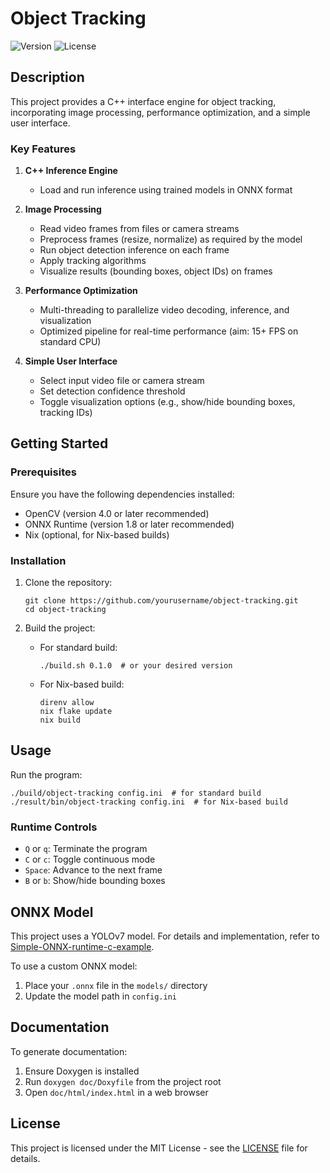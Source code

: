 # Object Tracking

![Version](https://img.shields.io/badge/version-0.1.0-blue.svg)
![License](https://img.shields.io/badge/license-MIT-green.svg)

## Description

This project provides a C++ interface engine for object tracking, incorporating image processing, performance optimization, and a simple user interface.

### Key Features

1. **C++ Inference Engine**
   * Load and run inference using trained models in ONNX format

2. **Image Processing**
   * Read video frames from files or camera streams
   * Preprocess frames (resize, normalize) as required by the model
   * Run object detection inference on each frame
   * Apply tracking algorithms
   * Visualize results (bounding boxes, object IDs) on frames

3. **Performance Optimization**
   * Multi-threading to parallelize video decoding, inference, and visualization
   * Optimized pipeline for real-time performance (aim: 15+ FPS on standard CPU)

4. **Simple User Interface**
   * Select input video file or camera stream
   * Set detection confidence threshold
   * Toggle visualization options (e.g., show/hide bounding boxes, tracking IDs)

## Getting Started

### Prerequisites

Ensure you have the following dependencies installed:

* OpenCV (version 4.0 or later recommended)
* ONNX Runtime (version 1.8 or later recommended)
* Nix (optional, for Nix-based builds)

### Installation

1. Clone the repository:
   ```
   git clone https://github.com/yourusername/object-tracking.git
   cd object-tracking
   ```

2. Build the project:
   - For standard build:
     ```
     ./build.sh 0.1.0  # or your desired version
     ```
   - For Nix-based build:
     ```
     direnv allow
     nix flake update
     nix build
     ```

## Usage

Run the program:
```
./build/object-tracking config.ini  # for standard build
./result/bin/object-tracking config.ini  # for Nix-based build
```

### Runtime Controls

- `Q` or `q`: Terminate the program
- `C` or `c`: Toggle continuous mode
- `Space`: Advance to the next frame
- `B` or `b`: Show/hide bounding boxes

## ONNX Model

This project uses a YOLOv7 model. For details and implementation, refer to [Simple-ONNX-runtime-c-example](https://github.com/JINSCOTT/Simple-ONNX-runtime-c-example).

To use a custom ONNX model:
1. Place your `.onnx` file in the `models/` directory
2. Update the model path in `config.ini`

## Documentation

To generate documentation:

1. Ensure Doxygen is installed
2. Run `doxygen doc/Doxyfile` from the project root
3. Open `doc/html/index.html` in a web browser

## License

This project is licensed under the MIT License - see the [LICENSE](LICENSE) file for details.